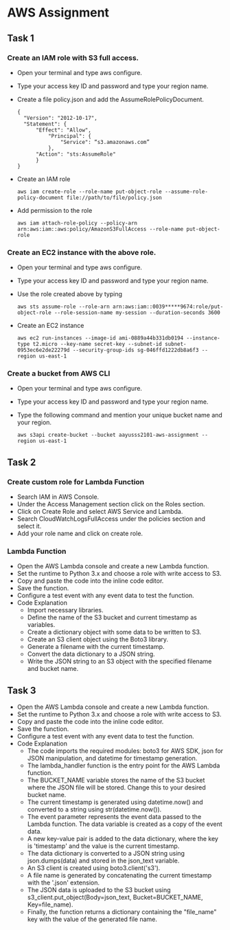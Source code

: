 # AWS Assignment

## Task 1

### Create an IAM role with S3 full access.
- Open your terminal and type aws configure.
- Type your access key ID and password and type your region name.
- Create a file policy.json and add the AssumeRolePolicyDocument.
  
  ```
  {
	"Version": "2012-10-17",
	"Statement": {
		"Effect": "Allow",
			"Principal": {
				"Service": “s3.amazonaws.com”
			},
		"Action": "sts:AssumeRole"
		}
  }
- Create an IAM role 
  
  ```aws iam create-role --role-name put-object-role --assume-role-policy-document file://path/to/file/policy.json```
- Add permission to the role 
  
  ```aws iam attach-role-policy --policy-arn arn:aws:iam::aws:policy/AmazonS3FullAccess --role-name put-object-role```

### Create an EC2 instance with the above role.
- Open your terminal and type aws configure.
- Type your access key ID and password and type your region name.
- Use the role created above by typing
  
  ```aws sts assume-role --role-arn arn:aws:iam::0039*****9674:role/put-object-role --role-session-name my-session --duration-seconds 3600```
- Create an EC2 instance
  
  ```aws ec2 run-instances --image-id ami-0889a44b331db0194 --instance-type t2.micro --key-name secret-key --subnet-id subnet-0953ec6e2de22279d --security-group-ids sg-046ffd1222db8a6f3 --region us-east-1``` 

### Create a bucket from AWS CLI
- Open your terminal and type aws configure.
- Type your access key ID and password and type your region name.
- Type the following command and mention your unique bucket name and your region.

  ```aws s3api create-bucket --bucket aayusss2101-aws-assignment --region us-east-1```

## Task 2

### Create custom role for Lambda Function
- Search IAM in AWS Console.
- Under the Access Management section click on the Roles section.
- Click on Create Role and select AWS Service and Lambda.
- Search CloudWatchLogsFullAccess under the policies section and select it.
- Add your role name and click on create role.

### Lambda Function
- Open the AWS Lambda console and create a new Lambda function.
- Set the runtime to Python 3.x and choose a role with write access to S3.
- Copy and paste the code into the inline code editor.
- Save the function.
- Configure a test event with any event data to test the function.
- Code Explanation
  - Import necessary libraries.
  - Define the name of the S3 bucket and current timestamp as variables.
  - Create a dictionary object with some data to be written to S3.
  - Create an S3 client object using the Boto3 library.
  - Generate a filename with the current timestamp.
  - Convert the data dictionary to a JSON string.
  - Write the JSON string to an S3 object with the specified filename and bucket name.

## Task 3
- Open the AWS Lambda console and create a new Lambda function.
- Set the runtime to Python 3.x and choose a role with write access to S3.
- Copy and paste the code into the inline code editor.
- Save the function.
- Configure a test event with any event data to test the function.
- Code Explanation
  - The code imports the required modules: boto3 for AWS SDK, json for JSON manipulation, and datetime for timestamp generation.
  - The lambda_handler function is the entry point for the AWS Lambda function.
  - The BUCKET_NAME variable stores the name of the S3 bucket where the JSON file will be stored. Change this to your desired bucket name.
  - The current timestamp is generated using datetime.now() and converted to a string using str(datetime.now()).
  - The event parameter represents the event data passed to the Lambda function. The data variable is created as a copy of the event data.
  - A new key-value pair is added to the data dictionary, where the key is 'timestamp' and the value is the current timestamp.
  - The data dictionary is converted to a JSON string using json.dumps(data) and stored in the json_text variable.
  - An S3 client is created using boto3.client('s3').
  - A file name is generated by concatenating the current timestamp with the '.json' extension.
  - The JSON data is uploaded to the S3 bucket using s3_client.put_object(Body=json_text, Bucket=BUCKET_NAME, Key=file_name).
  - Finally, the function returns a dictionary containing the "file_name" key with the value of the generated file name.
